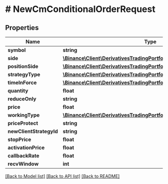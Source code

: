 # # NewCmConditionalOrderRequest

## Properties

Name | Type | Description | Notes
------------ | ------------- | ------------- | -------------
**symbol** | **string** |  |
**side** | [**\Binance\Client\DerivativesTradingPortfolioMargin\Model\Side**](Side.md) |  |
**positionSide** | [**\Binance\Client\DerivativesTradingPortfolioMargin\Model\PositionSide**](PositionSide.md) |  | [optional]
**strategyType** | [**\Binance\Client\DerivativesTradingPortfolioMargin\Model\StrategyType**](StrategyType.md) |  |
**timeInForce** | [**\Binance\Client\DerivativesTradingPortfolioMargin\Model\TimeInForce**](TimeInForce.md) |  | [optional]
**quantity** | **float** |  | [optional]
**reduceOnly** | **string** |  | [optional]
**price** | **float** |  | [optional]
**workingType** | [**\Binance\Client\DerivativesTradingPortfolioMargin\Model\WorkingType**](WorkingType.md) |  | [optional]
**priceProtect** | **string** |  | [optional]
**newClientStrategyId** | **string** |  | [optional]
**stopPrice** | **float** |  | [optional]
**activationPrice** | **float** |  | [optional]
**callbackRate** | **float** |  | [optional]
**recvWindow** | **int** |  | [optional]

[[Back to Model list]](../../README.md#models) [[Back to API list]](../../README.md#endpoints) [[Back to README]](../../README.md)
